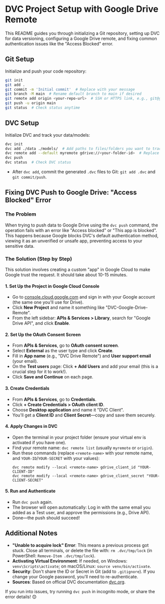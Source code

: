 # DVC Project Setup with Google Drive Remote

This README guides you through initializing a Git repository, setting up DVC for data versioning, configuring a Google Drive remote, and fixing common authentication issues like the "Access Blocked" error.

## Git Setup
Initialize and push your code repository:
```bash
git init
git add .
git commit -m 'Initial commit'  # Replace with your message
git branch -M main  # Rename default branch to main if desired
git remote add origin <your-repo-url>  # SSH or HTTPS link, e.g., git@github.com:username/repo.git
git push -u origin main
git status  # Check status anytime
```

## DVC Setup
Initialize DVC and track your data/models:
```bash
dvc init
dvc add ./data ./models/  # Add paths to files/folders you want to track
dvc remote add --default myremote gdrive://<your-folder-id>  # Replace with your Google Drive folder ID
dvc push
dvc status  # Check DVC status
```
- After `dvc add`, commit the generated `.dvc` files to Git: `git add .dvc` and `git commit/push`.

## Fixing DVC Push to Google Drive: "Access Blocked" Error

### The Problem
When trying to push data to Google Drive using the `dvc push` command, the operation fails with an error like "Access blocked" or "This app is blocked". This happens because Google blocks DVC's default authentication method, viewing it as an unverified or unsafe app, preventing access to your sensitive data.

### The Solution (Step by Step)
This solution involves creating a custom "app" in Google Cloud to make Google trust the request. It should take about 10-15 minutes.

#### 1. Set Up the Project in Google Cloud Console
- Go to [console.cloud.google.com](https://console.cloud.google.com/) and sign in with your Google account (the same one you'll use for Drive).
- Click **New Project** and name it something like "DVC-Google-Drive-Remote".
- From the left sidebar: **APIs & Services > Library**, search for "Google Drive API", and click **Enable**.

#### 2. Set Up the OAuth Consent Screen
- From **APIs & Services**, go to **OAuth consent screen**.
- Select **External** as the user type and click **Create**.
- Fill in **App name** (e.g., "DVC Drive Remote") and **User support email** (your email).
- On the **Test users** page: Click **+ Add Users** and add your email (this is a crucial step for it to work!).
- Click **Save and Continue** on each page.

#### 3. Create Credentials
- From **APIs & Services**, go to **Credentials**.
- Click **+ Create Credentials > OAuth client ID**.
- Choose **Desktop application** and name it "DVC Client".
- You'll get a **Client ID** and **Client Secret**—copy and save them securely.

#### 4. Apply Changes in DVC
- Open the terminal in your project folder (ensure your virtual env is activated if you have one).
- Find your remote name: `dvc remote list` (usually `myremote` or `origin`).
- Run these commands (replace `<remote-name>` with your remote name, and `YOUR-ID`/`YOUR-SECRET` with your values):
  ```
  dvc remote modify --local <remote-name> gdrive_client_id "YOUR-CLIENT-ID"
  dvc remote modify --local <remote-name> gdrive_client_secret "YOUR-CLIENT-SECRET"
  ```

#### 5. Run and Authenticate
- Run `dvc push` again.
- The browser will open automatically: Log in with the same email you added as a Test user, and approve the permissions (e.g., Drive API).
- Done—the push should succeed!

## Additional Notes
- **"Unable to acquire lock" Error**: This means a previous process got stuck. Close all terminals, or delete the file with: `rm .dvc/tmp/lock` (in PowerShell: `Remove-Item .dvc/tmp/lock`).
- **Activating Virtual Environment**: If needed, on Windows: `venv\Scripts\activate`; on macOS/Linux: `source venv/bin/activate`.
- **Security**: Don't share the ID or Secret in Git (add to `.gitignore`). If you change your Google password, you'll need to re-authenticate.
- **Sources**: Based on official DVC documentation [dvc.org](https://dvc.org/doc/user-guide/data-management/remote-storage/google-drive).

If you run into issues, try running `dvc push` in incognito mode, or share the error details! 😊